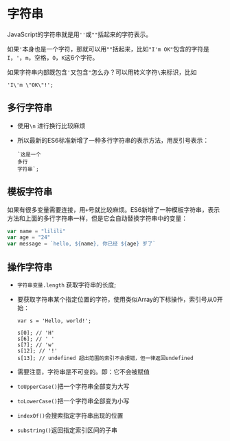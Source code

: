 # 字符串

JavaScript的字符串就是用`''`或`""`括起来的字符表示。

如果`'`本身也是一个字符，那就可以用`""`括起来，比如`"I'm OK"`包含的字符是`I`，`'`，`m`，空格，`O`，`K`这6个字符。

如果字符串内部既包含`'`又包含`"`怎么办？可以用转义字符`\`来标识，比如

```
'I\'m \"OK\"!';
```

## 多行字符串

- 使用`\n` 进行换行比较麻烦

- 所以最新的ES6标准新增了一种多行字符串的表示方法，用反引号表示：

  ```
  `这是一个
  多行
  字符串`;
  ```

## 模板字符串

如果有很多变量需要连接，用`+`号就比较麻烦。ES6新增了一种模板字符串，表示方法和上面的多行字符串一样，但是它会自动替换字符串中的变量：

```js
var name = "lilili"
var age = "24"
var message = `hello, ${name}, 你已经 ${age} 岁了`
```

## 操作字符串

- `字符串变量.length` 获取字符串的长度;

- 要获取字符串某个指定位置的字符，使用类似Array的下标操作，索引号从0开始：

  ```
  var s = 'Hello, world!';
  
  s[0]; // 'H'
  s[6]; // ' '
  s[7]; // 'w'
  s[12]; // '!'
  s[13]; // undefined 超出范围的索引不会报错，但一律返回undefined
  ```

- 需要注意，字符串是不可变的。即：它不会被赋值

- `toUpperCase()`把一个字符串全部变为大写

- `toLowerCase()`把一个字符串全部变为小写

- `indexOf()`会搜索指定字符串出现的位置

- `substring()`返回指定索引区间的子串




